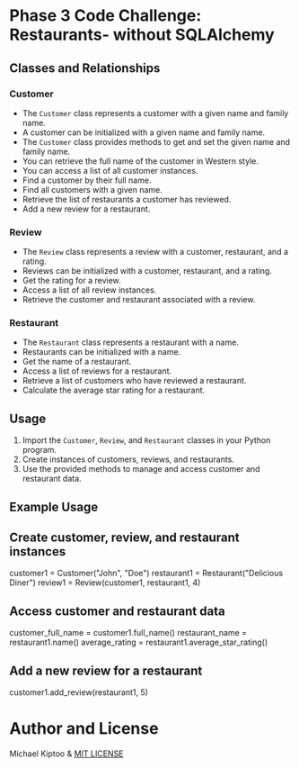 # Phase 3 Code Challenge: Restaurants- without SQLAlchemy

## Classes and Relationships

### Customer

- The `Customer` class represents a customer with a given name and family name.
- A customer can be initialized with a given name and family name.
- The `Customer` class provides methods to get and set the given name and family name.
- You can retrieve the full name of the customer in Western style.
- You can access a list of all customer instances.
- Find a customer by their full name.
- Find all customers with a given name.
- Retrieve the list of restaurants a customer has reviewed.
- Add a new review for a restaurant.

### Review

- The `Review` class represents a review with a customer, restaurant, and a rating.
- Reviews can be initialized with a customer, restaurant, and a rating.
- Get the rating for a review.
- Access a list of all review instances.
- Retrieve the customer and restaurant associated with a review.

### Restaurant

- The `Restaurant` class represents a restaurant with a name.
- Restaurants can be initialized with a name.
- Get the name of a restaurant.
- Access a list of reviews for a restaurant.
- Retrieve a list of customers who have reviewed a restaurant.
- Calculate the average star rating for a restaurant.

## Usage

1. Import the `Customer`, `Review`, and `Restaurant` classes in your Python program.
2. Create instances of customers, reviews, and restaurants.
3. Use the provided methods to manage and access customer and restaurant data.

## Example Usage

## Create customer, review, and restaurant instances

customer1 = Customer("John", "Doe")
restaurant1 = Restaurant("Delicious Diner")
review1 = Review(customer1, restaurant1, 4)

## Access customer and restaurant data

customer_full_name = customer1.full_name()
restaurant_name = restaurant1.name()
average_rating = restaurant1.average_star_rating()

## Add a new review for a restaurant

customer1.add_review(restaurant1, 5)


# Author and License 
Michael Kiptoo & [MIT LICENSE](LICENSE)

